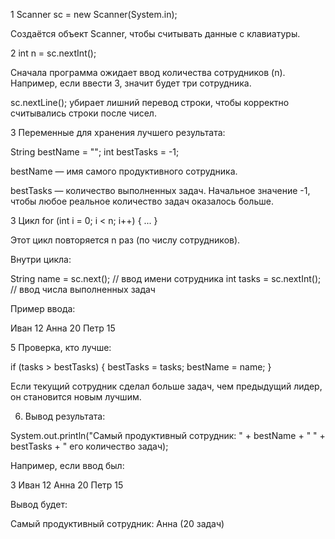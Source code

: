 1 Scanner sc = new Scanner(System.in);

Создаётся объект Scanner, чтобы считывать данные с клавиатуры.

2 int n = sc.nextInt();

Сначала программа ожидает ввод количества сотрудников (n).
Например, если ввести 3, значит будет три сотрудника.

sc.nextLine(); убирает лишний перевод строки, чтобы корректно считывались строки после чисел.


3 Переменные для хранения лучшего результата:

String bestName = "";
int bestTasks = -1;

bestName — имя самого продуктивного сотрудника.

bestTasks — количество выполненных задач.
Начальное значение -1, чтобы любое реальное количество задач оказалось больше.


3 Цикл for (int i = 0; i < n; i++) { ... }

Этот цикл повторяется n раз (по числу сотрудников).

Внутри цикла:

String name = sc.next(); // ввод имени сотрудника
int tasks = sc.nextInt(); // ввод числа выполненных задач

Пример ввода:

Иван 12
Анна 20
Петр 15

5 Проверка, кто лучше:

if (tasks > bestTasks) {
    bestTasks = tasks;
    bestName = name;
}

Если текущий сотрудник сделал больше задач, чем предыдущий лидер, он становится новым лучшим.



6. Вывод результата:

System.out.println("Самый продуктивный сотрудник: " + bestName + " " + bestTasks + " его количество задач);

Например, если ввод был:

3
Иван 12
Анна 20
Петр 15

Вывод будет:

Самый продуктивный сотрудник: Анна (20 задач)

